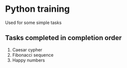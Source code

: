 # Python training

Used for some simple tasks

## Tasks completed in completion order

1. Caesar cypher
2. Fibonacci sequence
3. Happy numbers